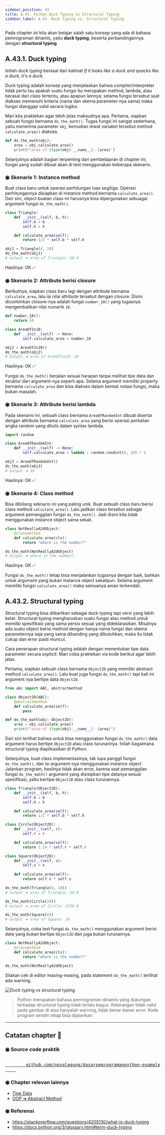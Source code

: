 ```yaml
---
sidebar_position: 43
title: A.43. Python Duck Typing vs Structural Typing
sidebar_label: A.43. Duck Typing vs. Structural Typing
---
```


Pada chapter ini kita akan belajar salah satu konsep yang ada di bahasa pemrograman dinamis, yaitu **duck typing**, beserta perbandingannya dengan **structural typing**

## A.43.1. Duck typing

Istilah *duck typing* berasal dari kalimat *If it looks like a duck and quacks like a duck, it's a duck*.

Duck typing adalah konsep yang menjelaskan bahwa compiler/interpreter tidak perlu tau apakah suatu fungsi itu merupakan method, lambda, atau berasal dari class tertentu, atau apapun lainnya; selama fungsi tersebut saat diakses memenuhi kriteria (nama dan skema parameter-nya sama) maka fungsi dianggap valid secara logika.

Mari kita praktekan agar lebih jelas maksudnya apa. Pertama, siapkan sebuah fungsi bernama `do_the_math()`. Tugas fungsi ini sangat sederhana, yaitu menerima parameter `obj`, kemudian lewat variabel tersebut method `calculate_area()` diakses.

```python
def do_the_math(obj):
    area = obj.calculate_area()
    print(f"area of {type(obj).__name__}: {area}")
```

Selanjutnya adalah bagian terpenting dari pembelajaran di chapter ini, fungsi yang sudah dibuat akan di test menggunakan beberapa skenario.

### ◉ Skenario 1: Instance method

Buat class baru untuk operasi perhitungan luas segitiga. Operasi perhitungannya disiapkan di instance method bernama `calculate_area()`. Dari sini, object buatan class ini harusnya bisa dipergunakan sebuagai argument fungsi `do_the_math()`.

```python
class Triangle:
    def __init__(self, b, h):
        self.b = b
        self.h = h

    def calculate_area(self):
        return 1/2 * self.b * self.h

obj1 = Triangle(4, 10)
do_the_math(obj1)
# output ➜ area of Triangle: 20.0
```

Hasilnya: OK ✅

### ◉ Skenario 2: Attribute berisi closure

Berikutnya, siapkan class baru lagi dengan attribute bernama `calculate_area`, lalu isi nilai attribute tersebut dengan closure. Disini dicontohkan closure-nya adalah fungsi `number_10()` yang tugasnya mengembalikan nilai numerik `10`.

```python
def number_10():
    return 10

class AreaOf2x10:
    def __init__(self) -> None:
        self.calculate_area = number_10

obj2 = AreaOf2x10()
do_the_math(obj2)
# output ➜ area of AreaOf2x10: 10
```

Hasilnya: OK ✅

Fungsi `do_the_math()` berjalan sesuai harapan tanpa melihat tipe data dan struktur dari argument-nya seperti apa. Selama argument memiliki property bernama `calculate_area` dan bisa diakses dalam bentuk notasi fungsi, maka bukan masalah.

### ◉ Skenario 3: Attribute berisi lambda

Pada skenario ini, sebuah class bernama `AreaOfRandomInt` dibuat disertai dengan attribute bernama `calculate_area` yang berisi operasi perkalian angka random yang ditulis dalam syntax lambda.

```python
import random

class AreaOfRandomInt:
    def __init__(self) -> None:
        self.calculate_area = lambda : random.randint(0, 10) * 2

obj3 = AreaOfRandomInt()
do_the_math(obj3)
# output ➜ 16
```

Hasilnya: OK ✅

### ◉ Skenario 4: Class method

Bisa dibiliang seknario ini yang paling unik. Buat sebuah class baru berisi class method `calculate_area()`. Lalu jadikan class tersebut sebagai argument pemanggilan fungsi `do_the_math()`. Jadi disini kita tidak menggunakan instance object sama sekali.

```python
class NotReallyA2dObject:
    @classmethod
    def calculate_area(cls):
        return "where is the number?"

do_the_math(NotReallyA2dObject)
# output ➜ where is the number?
```

Hasilnya: OK ✅

Fungsi `do_the_math()` tetap bisa menjalankan tugasnya dengan baik, bahkan untuk argument yang bukan instance object sekalipun. Selama argument memiliki fungsi `calculate_area()` maka semuanya aman terkendali.

## A.43.2. Structural typing

Structural typing bisa diibartkan sebagai duck typing tapi versi yang lebih ketat. Structural typing mengharuskan suatu fungsi atau method untuk memilki spesifikasi yang sama persis sesuai yang dideklarasikan. Misalnya ada suatu object berisi method dengan hanya nama fungsi dan skema parameternya saja yang sama dibanding yang dibutuhkan, maka itu tidak cukup dan error pasti muncul.

Cara penerapan structural typing adalah dengan menentukan tipe data parameter secara *explicit*. Mari coba praktekan via kode berikut agar lebih jelas.

Pertama, siapkan sebuah class bernama `Object2D` yang memiliki abstract method `calculate_area()`. Lalu buat juga fungsi `do_the_math()` tapi kali ini argument nya bertipe data `Object2D`.

```python
from abc import ABC, abstractmethod

class Object2D(ABC):
    @abstractmethod
    def calculate_area(self):
        pass

def do_the_math(obj: Object2D):
    area = obj.calculate_area()
    print(f"area of {type(obj).__name__}: {area}")
```

Dari sini terlihat bahwa untuk bisa menggunakan fungsi `do_the_math()` data argument harus bertipe `Object2D` atau class turunannya. Inilah bagaimana structural typing diaplikasikan di Python.

Selanjutnya, buat class implementasinya, tak lupa panggil fungsi `do_the_math()`, dan isi argument-nya menggunakan instance object. Jalankan program, hasilnya tidak akan error, karena saat pemanggilan fungsi `do_the_math()` argument yang disisipkan tipe datanya sesuai spesifikasi, yaitu bertipe `Object2D` atau class turunannya. 

```python
class Triangle(Object2D):
    def __init__(self, b, h):
        self.b = b
        self.h = h

    def calculate_area(self):
        return 1/2 * self.b * self.h

class Circle(Object2D):
    def __init__(self, r):
        self.r = r

    def calculate_area(self):
        return 3.14 * self.r * self.r

class Square(Object2D):
    def __init__(self, s):
        self.s = s
    
    def calculate_area(self):
        return self.s * self.s

do_the_math(Triangle(4, 10))
# output ➜ area of Triangle: 20.0

do_the_math(Circle(20))
# output ➜ area of Circle: 1256.0

do_the_math(Square(6))
# output ➜ area of Square: 36
```

Selanjutnya, coba test fungsi `do_the_math()` menggunakan argument berisi data yang bukan bertipe `Object2D` dan juga bukan turunannya.

```python
class NotReallyA2dObject:
    @classmethod
    def calculate_area(cls):
        return "where is the number?"

do_the_math(NotReallyA2dObject)
```

Silakan cek di editor masing-masing, pada statement `do_the_math()` terlihat ada warning.

![Duck typing vs structural typing](img/duck-typing-vs-structural-typing-1.png)

> Python merupakan bahasa pemrograman dinamis yang dukungan terhadap structural typing tidak terlalu bagus. Keterangan tidak valid pada gambar di atas hanyalah warning, tidak benar-benar error. Kode program sendiri tetap bisa dijalankan.

---

<div class="section-footnote">

## Catatan chapter 📑

### ◉ Source code praktik

<pre>
    <a href="https://github.com/novalagung/dasarpemrogramanpython-example/tree/master/duck-typing-vs-structural-typing">
        github.com/novalagung/dasarpemrogramanpython-example/../duck-typing-vs-structural-typing
    </a>
</pre>

### ◉ Chapter relevan lainnya

- [Tipe Data](/basic/tipe-data)
- [OOP ➜ Abstract Method](/basic/abstract-method)

### ◉ Referensi

- https://stackoverflow.com/questions/4205130/what-is-duck-typing
- https://docs.python.org/3/glossary.html#term-duck-typing

</div>
